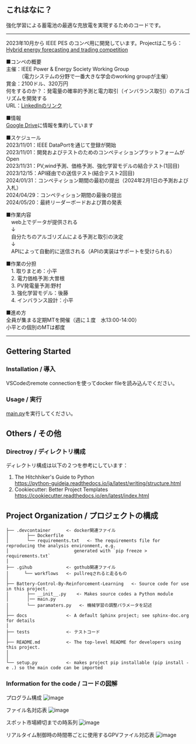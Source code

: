## これはなに？
強化学習による蓄電池の最適な充放電を実現するためのコードです。  

------------  
2023年10月から IEEE PES のコンペ用に開発しています。Projectはこちら：[Hybrid energy forecasting and trading competition](https://github.com/users/daisukekodaira/projects/4/views/1)   

■コンペの概要  
主催：IEEE Power & Energy Society Working Group  
　　　（電力システムの分野で一番大きな学会のworking groupが主催）  
賞金：2100ドル、320万円  
何をするのか？：発電量の確率的予測と電力取引（インバランス取引）のアルゴリズムを開発する  
URL：[LinkedInのリンク](https://www.linkedin.com/posts/rbessa_are-you-a-data-scientist-are-you-interested-activity-7098248306677460992-5DO8?utm_source=share&utm_medium=member_desktop)

■情報  
[Google Drive](https://drive.google.com/drive/folders/1hwIEnC7d4CLOBH7XhkvrMrnH0HQpmEEG?usp=sharing)に情報を集約しています  

■スケジュール  
2023/11/01：IEEE DataPortを通じて登録が開始  
2023/11/01：開発およびテストのためのコンペティションプラットフォームがOpen  
2023/11/31：PV,wind予測、価格予測、強化学習モデルの結合テスト(1回目)  
2023/12/15：API経由での送信テスト(結合テスト2回目)  
2024/01/31：コンペティション期間の最初の提出（2024年2月1日の予測および入札）  
2024/04/29：コンペティション期間の最後の提出  
2024/05/20：最終リーダーボードおよび賞の発表  

■作業内容  
　web上でデータが提供される  
　↓  
　自分たちのアルゴリズムによる予測と取引の決定  
　↓  
　APIによって自動的に送信される（APIの実装はサポートを受けられる）  

■作業の分担  
　1. 取りまとめ：小平  
　2. 電力価格予測:大曽根  
　3. PV発電量予測:野村  
　3. 強化学習モデル：後藤  
　4. インバランス設計：小平  

■進め方  
全員が集まる定期MTを開催（週に１度　水13:00-14:00）  
小平との個別のMTは都度  

------------

## Gettering Started
### Installation / 導入
VSCodeのremote connectionを使ってdocker fileを読み込んでください。  

### Usage / 実行
[main.py](/Battery-Control-By-Reinforcement-Learning/main.py)を実行してください。  

## Others / その他
### Directroy / ディレクトリ構成
ディレクトリ構成は以下の２つを参考にしています：
1. The Hitchhiker's Guide to Python    
https://python-guideja.readthedocs.io/ja/latest/writing/structure.html    
2. Cookiecutter: Better Project Templates  
https://cookiecutter.readthedocs.io/en/latest/index.html  


Project Organization / プロジェクトの構成  
------------  
    ├── .devcontainer      <- docker関連ファイル
    │       ├── Dockerfile
    │       └── requirements.txt   <- The requirements file for reproducing the analysis environment, e.g.
    │                         generated with `pip freeze > requirements.txt`
    │
    ├── .gihub             <- gothub関連ファイル
    │      └── workflows   <- pullreqされると走るもの
    │
    ├── Battery-Control-By-Reinforcement-Learning   <- Source code for use in this project.
    │       ├── __init__.py    <- Makes source codes a Python module
    │       │── main.py
    │       └── paramaters.py   <- 機械学習の調整パラメータを記述
    │
    ├── docs               <- A default Sphinx project; see sphinx-doc.org for details
    │
    ├── tests              <- テストコード
    │
    ├── README.md          <- The top-level README for developers using this project.
    │
    │
    └── setup.py           <- makes project pip installable (pip install -e .) so the main code can be imported
    

### Information for the code / コードの図解

プログラム構成
![image](https://github.com/Takuya510634/Battery-Control-by-Reinforcement-Learning-1/assets/105347514/d9158e4d-da82-469f-afc9-2c56ad89a311)

ファイル名対応表
![image](https://github.com/Takuya510634/Battery-Control-by-Reinforcement-Learning-1/assets/105347514/973445c6-0a90-44ee-b8ce-6ee51c32daae)

スポット市場締切までの時系列
![image](https://github.com/Takuya510634/Battery-Control-by-Reinforcement-Learning-1/assets/105347514/9c10e329-46ea-4e74-b875-e27ef819efff)

リアルタイム制御時の時間帯ごとに使用するGPVファイル対応表
![image](https://github.com/Takuya510634/Battery-Control-by-Reinforcement-Learning-1/assets/105347514/19ef0bce-2628-477c-8490-72c2d2f1248d)




